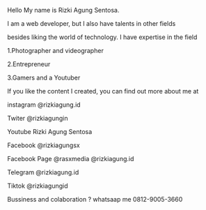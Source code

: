 Hello My name is Rizki Agung Sentosa.

I am a web developer, but I also have talents in other fields

besides liking the world of technology. I have expertise in the field

1.Photographer and videographer

2.Entrepreneur

3.Gamers and a Youtuber

If you like the content I created, you can find out more about me at

instagram 
@rizkiagung.id

Twiter
@rizkiagungin

Youtube
Rizki Agung Sentosa

Facebook
@rizkiagungsx

Facebook Page
@rasxmedia
@rizkiagung.id

Telegram
@rizkiagung.id

Tiktok
@rizkiagungid

Bussiness and colaboration ?
whatsaap me 0812-9005-3660
